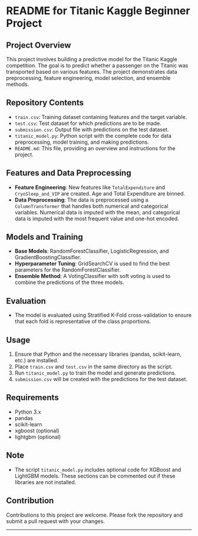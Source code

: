 # README for Titanic Kaggle Beginner Project

## Project Overview

This project involves building a predictive model for the Titanic Kaggle competition. The goal is to predict whether a passenger on the Titanic was transported based on various features. The project demonstrates data preprocessing, feature engineering, model selection, and ensemble methods.

## Repository Contents

- `train.csv`: Training dataset containing features and the target variable.
- `test.csv`: Test dataset for which predictions are to be made.
- `submission.csv`: Output file with predictions on the test dataset.
- `titanic_model.py`: Python script with the complete code for data preprocessing, model training, and making predictions.
- `README.md`: This file, providing an overview and instructions for the project.

## Features and Data Preprocessing

- **Feature Engineering**: New features like `TotalExpenditure` and `CryoSleep_and_VIP` are created. Age and Total Expenditure are binned.
- **Data Preprocessing**: The data is preprocessed using a `ColumnTransformer` that handles both numerical and categorical variables. Numerical data is imputed with the mean, and categorical data is imputed with the most frequent value and one-hot encoded.

## Models and Training

- **Base Models**: RandomForestClassifier, LogisticRegression, and GradientBoostingClassifier.
- **Hyperparameter Tuning**: GridSearchCV is used to find the best parameters for the RandomForestClassifier.
- **Ensemble Method**: A VotingClassifier with soft voting is used to combine the predictions of the three models.

## Evaluation

- The model is evaluated using Stratified K-Fold cross-validation to ensure that each fold is representative of the class proportions.

## Usage

1. Ensure that Python and the necessary libraries (pandas, scikit-learn, etc.) are installed.
2. Place `train.csv` and `test.csv` in the same directory as the script.
3. Run `titanic_model.py` to train the model and generate predictions.
4. `submission.csv` will be created with the predictions for the test dataset.

## Requirements

- Python 3.x
- pandas
- scikit-learn
- xgboost (optional)
- lightgbm (optional)

## Note

- The script `titanic_model.py` includes optional code for XGBoost and LightGBM models. These sections can be commented out if these libraries are not installed.

## Contribution

Contributions to this project are welcome. Please fork the repository and submit a pull request with your changes.

---
